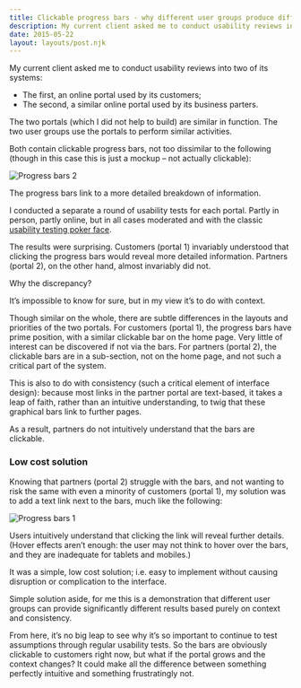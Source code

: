 ```yaml
---
title: Clickable progress bars - why different user groups produce different results
description: My current client asked me to conduct usability reviews into two of its systems...
date: 2015-05-22
layout: layouts/post.njk
---
```


My current client asked me to conduct usability reviews into two of its systems:

*   The first, an online portal used by its customers;
*   The second, a similar online portal used by its business parters.

The two portals (which I did not help to build) are similar in function. The two user groups use the portals to perform similar activities.

Both contain clickable progress bars, not too dissimilar to the following (though in this case this is just a mockup – not actually clickable):

![Progress bars 2](/personal-site-11ty/img/Progress-bars-2.png)

The progress bars link to a more detailed breakdown of information.

I conducted a separate a round of usability tests for each portal. Partly in person, partly online, but in all cases moderated and with the classic [usability testing poker face](https://www.youtube.com/watch?v=fa9DLxDtPtc).

The results were surprising. Customers (portal 1) invariably understood that clicking the progress bars would reveal more detailed information. Partners (portal 2), on the other hand, almost invariably did not.

Why the discrepancy?

It’s impossible to know for sure, but in my view it’s to do with context.

Though similar on the whole, there are subtle differences in the layouts and priorities of the two portals. For customers (portal 1), the progress bars have prime position, with a similar clickable bar on the home page. Very little of interest can be discovered if not via the bars. For partners (portal 2), the clickable bars are in a sub-section, not on the home page, and not such a critical part of the system.

This is also to do with consistency (such a critical element of interface design): because most links in the partner portal are text-based, it takes a leap of faith, rather than an intuitive understanding, to twig that these graphical bars link to further pages.

As a result, partners do not intuitively understand that the bars are clickable.

### Low cost solution

Knowing that partners (portal 2) struggle with the bars, and not wanting to risk the same with even a minority of customers (portal 1), my solution was to add a text link next to the bars, much like the following:

![Progress bars 1](/personal-site-11ty/img/Progress-bars-1.png)

Users intuitively understand that clicking the link will reveal further details. (Hover effects aren’t enough: the user may not think to hover over the bars, and they are inadequate for tablets and mobiles.)
 
It was a simple, low cost solution; i.e. easy to implement without causing disruption or complication to the interface.

Simple solution aside, for me this is a demonstration that different user groups can provide significantly different results based purely on context and consistency.

From here, it’s no big leap to see why it’s so important to continue to test assumptions through regular usability tests. So the bars are obviously clickable to customers right now, but what if the portal grows and the context changes? It could make all the difference between something perfectly intuitive and something frustratingly not.
